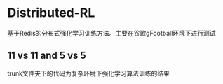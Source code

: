 # Distributed-RL
基于Redis的分布式强化学习训练方法。主要在谷歌gFootball环境下进行测试

## 11 vs 11 and 5 vs 5
trunk文件夹下的代码为复杂环境下强化学习算法训练的结果
